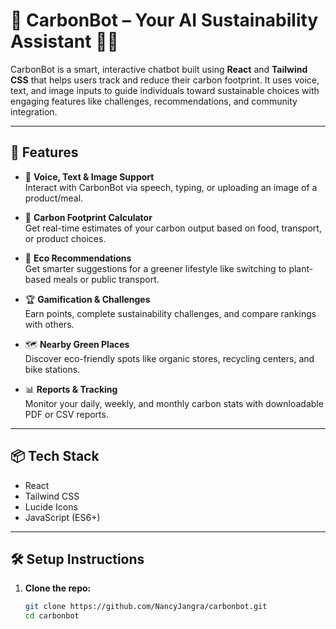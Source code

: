 # 🌱 CarbonBot – Your AI Sustainability Assistant 🤖💚

CarbonBot is a smart, interactive chatbot built using **React** and **Tailwind CSS** that helps users track and reduce their carbon footprint. It uses voice, text, and image inputs to guide individuals toward sustainable choices with engaging features like challenges, recommendations, and community integration.

---

## 🚀 Features

- 🎤 **Voice, Text & Image Support**  
  Interact with CarbonBot via speech, typing, or uploading an image of a product/meal.

- 🧮 **Carbon Footprint Calculator**  
  Get real-time estimates of your carbon output based on food, transport, or product choices.

- 🌿 **Eco Recommendations**  
  Get smarter suggestions for a greener lifestyle like switching to plant-based meals or public transport.

- 🏆 **Gamification & Challenges**  
  Earn points, complete sustainability challenges, and compare rankings with others.

- 🗺️ **Nearby Green Places**  
  Discover eco-friendly spots like organic stores, recycling centers, and bike stations.

- 📊 **Reports & Tracking**  
  Monitor your daily, weekly, and monthly carbon stats with downloadable PDF or CSV reports.

---


## 📦 Tech Stack

- React
- Tailwind CSS
- Lucide Icons
- JavaScript (ES6+)

---

## 🛠️ Setup Instructions

1. **Clone the repo:**
   ```bash
   git clone https://github.com/NancyJangra/carbonbot.git
   cd carbonbot
  
